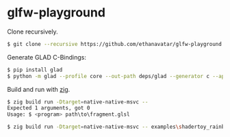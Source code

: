 # glfw-playground

Clone recursively.

```bash
$ git clone --recursive https://github.com/ethanavatar/glfw-playground.git
```

Generate GLAD C-Bindings:
```bash
$ pip install glad
$ python -m glad --profile core --out-path deps/glad --generator c --api gl=3.3 --spec gl
```


Build and run with [zig](https://ziglang.org/).

```bash
$ zig build run -Dtarget=native-native-msvc --
Expected 1 arguments, got 0
Usage: $ <program> path\to\fragment.glsl

$ zig build run -Dtarget=native-native-msvc -- examples\shadertoy_rainbow.glsl
```


